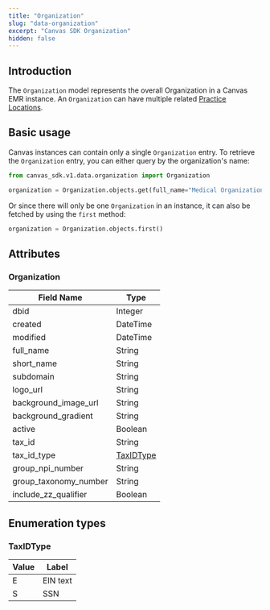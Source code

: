 ```yaml
---
title: "Organization"
slug: "data-organization"
excerpt: "Canvas SDK Organization"
hidden: false
---
```


## Introduction

The `Organization` model represents the overall Organization in a Canvas EMR instance. An `Organization` can have multiple related [Practice Locations](/sdk/data-practicelocation).

## Basic usage

Canvas instances can contain only a single `Organization` entry. To retrieve the `Organization` entry, you can either query by the organization's name:

```python
from canvas_sdk.v1.data.organization import Organization

organization = Organization.objects.get(full_name="Medical Organization")
```

Or since there will only be one `Organization` in an instance, it can also be fetched by using the `first` method:

```python
organization = Organization.objects.first()
```

## Attributes

### Organization

| Field Name            | Type                    |
|---------------------- |------------------------ |
| dbid                  | Integer                 |
| created               | DateTime                |
| modified              | DateTime                |
| full_name             | String                  |
| short_name            | String                  |
| subdomain             | String                  |
| logo_url              | String                  |
| background_image_url  | String                  |
| background_gradient   | String                  |
| active                | Boolean                 |
| tax_id                | String                  |
| tax_id_type           | [TaxIDType](#taxidtype) |
| group_npi_number      | String                  |
| group_taxonomy_number | String                  |
| include_zz_qualifier  | Boolean                 |

## Enumeration types

### TaxIDType

| Value | Label      |
|-------|------------|
| E     | EIN text   |
| S     | SSN        |

<br/>
<br/>
<br/>
